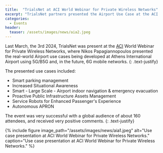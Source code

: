 ```yaml
---
title:  "TrialsNet at ACI World Webinar for Private Wireless Networks"
excerpt: "TrialsNet partners presented the Airport Use Case at the ACI World Webinar for Private Wireless Networks"
categories: 
  - Events
header:
  teaser: /assets/images/news/aia2.jpeg
---
```


Last March, the 3rd 2024, TrialsNet was present at the [ACI](https://store.aci.aero/) World Webinar for Private Wireless Networks, where Nikos Papagiannopoulos presented the real-world Airport use cases being developed at Athens International Airport using 5G/B5G and, in the future, 6G mobile networks.
{: .text-justify}

The presented use cases included:

- Smart parking management
- Increased Situational Awareness
- Smart - Large Scale - Airport indoor navigation & emergency evacuation
- Proactive Public Infrastructure Assets Management
- Service Robots for Enhanced Passenger's Experience
- Autonomous APRON

The event was very successful with a global audience of about 160 attendees, and received very positive comments.
{: .text-justify}

{% include figure image_path="/assets/images/news/aia1.jpeg" alt="Use case presentation at ACI World Webinar for Private Wireless Networks." caption="Use case presentation at ACI World Webinar for Private Wireless Networks." %}
